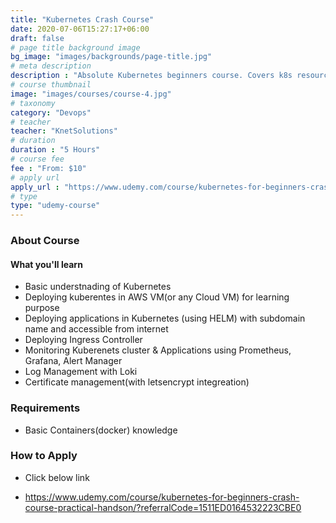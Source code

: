 ```yaml
---
title: "Kubernetes Crash Course"
date: 2020-07-06T15:27:17+06:00
draft: false
# page title background image
bg_image: "images/backgrounds/page-title.jpg"
# meta description
description : "Absolute Kubernetes beginners course. Covers k8s resources (pod,deployment,ingress), HELM packages, Grafana, Prometheus, CertManager"
# course thumbnail
image: "images/courses/course-4.jpg"
# taxonomy
category: "Devops"
# teacher
teacher: "KnetSolutions"
# duration
duration : "5 Hours"
# course fee
fee : "From: $10"
# apply url
apply_url : "https://www.udemy.com/course/kubernetes-for-beginners-crash-course-practical-handson/?referralCode=1511ED0164532223CBE0"
# type
type: "udemy-course"
---
```



### About Course

#### What you'll learn
* Basic understnading of Kubernetes
* Deploying kuberentes in AWS VM(or any Cloud VM) for learning purpose
* Deploying applications in Kubernetes (using HELM) with subdomain name and accessible from internet
* Deploying Ingress Controller
* Monitoring Kuberenets cluster & Applications using Prometheus, Grafana, Alert Manager
* Log Management with Loki
* Certificate management(with letsencrypt integreation)

</p>

### Requirements

* Basic Containers(docker) knowledge


### How to Apply


* Click below link

* https://www.udemy.com/course/kubernetes-for-beginners-crash-course-practical-handson/?referralCode=1511ED0164532223CBE0


